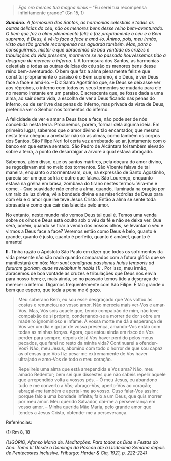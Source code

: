 > *Ego ero merces tua magna nimis* – “Eu serei tua recompensa infinitamente grande” (Gn 15, 1)

***Sumário.** A formosura dos Santos, as harmonias celestiais e todas as outras delícias do céu, são os menores bens desse reino bem-aventurado. O bem que faz a alma plenamente feliz e faz propriamente o céu é o Bem supremo, é Deus, é vê-lo face a face e amá-lo. Ânimo, pois, meu irmão, visto que tão grande recompensa nos aguarda também. Mas, para o conseguirmos, mister é que abracemos de boa vontade as cruzes e tribulações da vida presente, mormente se no passado houvéssemos tido a desgraça de merecer o inferno.* **I.** A formosura dos Santos, as harmonias celestiais e todas as outras delícias do céu são os menores bens desse reino bem-aventurado. O bem que faz a alma plenamente feliz e que constitui propriamente o paraíso é o Bem supremo, é o Deus, é ver Deus face a face e amá-lo. – Diz Santo Agostinho que, se Deus se deixasse ver aos réprobos, o inferno com todos os seus tormentos se mudaria para ele no mesmo instante em um paraíso. E acrescenta que, se fosse dada a uma alma, ao sair desta vida, a escolha de ver a Deus ficando nas penas do inferno, ou de ser livre das penas do inferno, mas privada da vista de Deus, preferiria ver o Senhor nos tormentos do inferno.

A felicidade de ver e amar a Deus face a face, não pode ser de nós concebida nesta terra. Procuremos, porém, formar dela alguma ideia. Em primeiro lugar, sabemos que o amor divino é tão encantador, que mesmo nesta terra chegou a arrebatar não só as almas, como também os corpos dos Santos. São Filipe Neri foi certa vez arrebatado ao ar, juntamente com o banco em que estava sentado. São Pedro de Alcântara foi também elevado sobre a terra, a ponto de desarraigar a árvore à qual estava abraçado.

Sabemos, além disso, que os santos mártires, pela doçura do amor divino, se regozijavam até no meio dos tormentos. São Vicente falava de tal maneira, enquanto o atormentavam, que, na expressão de Santo Agostinho, parecia ser um que sofria e outro que falava. São Lourenço, enquanto estava na grelha em brasa, zombava do tirano nestes termos: Vira-me e come. – Que suavidade não enche a alma, quando, iluminada na oração por um raio da luz divina, vê a bondade divina e as misericórdias de Deus para com ela e o amor que lhe teve Jesus Cristo. Então a alma se sente toda abrasada e como que cair desfalecida pelo amor.

No entanto, neste mundo não vemos Deus tal qual é. Temos uma venda sobre os olhos e Deus está oculto sob o véu da fé e não se deixa ver. Que será, porém, quando se tirar a venda dos nossos olhos, se levantar o véu e virmos a Deus face a face? Veremos então como Deus é belo, quanto é grande, quanto é justo, quanto é perfeito, quanto é amável, quanto é amante!

**II.** Tinha razão o Apóstolo São Paulo em dizer que todos os sofrimentos da vida presente não são nada quando comparados com a futura glória que se manifestará em nós: *Non sunt condignae passiones huius temporis ad futuram gloriam, quae revelabitur in nobis (1)* . Por isso, meu irmão, abracemos de boa vontade as cruzes e tribulações que Deus nos envia para nosso bem; e, mais ainda, se no passado temos tido a desgraça de merecer o inferno. Digamos frequentemente com São Filipe: É tão grande o bem que espero, que toda a pena me é gozo.

> Meu soberano Bem, eu sou esse desgraçado que Vos voltou às costas e renunciou ao vosso amor. Não merecia mais ver-Vos e amar-Vos. Mas, Vós sois aquele que, tendo compaixão de mim, não teve compaixão de si próprio, condenando-se a morrer de dor sobre um madeiro ignominioso e infame. A vossa morte me dá a esperança de Vos ver um dia e gozar de vossa presença, amando-Vos então com todas as minhas forças. Agora, que estou ainda em risco de Vos perder para sempre, depois de já Vos haver perdido pelos meus pecados, que farei no resto da minha vida? Continuarei a ofender-Vos? Não, meu Jesus, abomino com todo o horror de que sou capaz as ofensas que Vos fiz: pesa-me extremamente de Vos haver ultrajado e amo-Vos de todo o meu coração.
>
> Repelireis uma alma que está arrependida e Vos ama? Não, meu amado Redentor; bem sei que dissestes que não sabeis repelir aquele que arrependido volta a vossos pés. – Ó meu Jesus, eu abandono tudo e me converto a Vós; abraço-Vos, aperto-Vos ao coração; abraçai-me também e apertai-me ao vosso. Ouso falar-Vos assim; porque falo a uma bondade infinita; falo a um Deus, que quis morrer por meu amor. Meu querido Salvador, dai-me a perseverança em vosso amor. – Minha querida Mãe Maria, pelo grande amor que tendes a Jesus Cristo, obtende-me a perseverança.

Referências:

\(1\) Rm 8, 18

*(LIGÓRIO, Afonso Maria de. Meditações: Para todos os Dias e Festas do Ano: Tomo II: Desde o Domingo da Páscoa até a Undécima Semana depois de Pentecostes inclusive. Friburgo: Herder & Cia, 1921, p. 222-224)*
